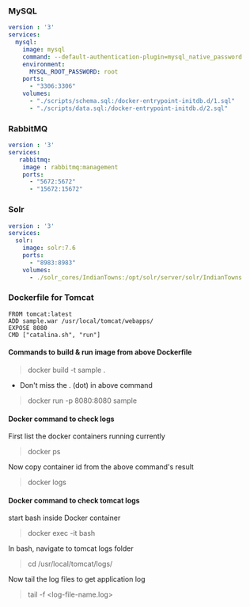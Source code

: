 ### MySQL 

```yaml
version : '3'
services:
  mysql:
    image: mysql
    command: --default-authentication-plugin=mysql_native_password
    environment:
      MYSQL_ROOT_PASSWORD: root
    ports:
      - "3306:3306"
    volumes:
      - "./scripts/schema.sql:/docker-entrypoint-initdb.d/1.sql"
      - "./scripts/data.sql:/docker-entrypoint-initdb.d/2.sql"
```

### RabbitMQ 

```yaml
version : '3'
services:
   rabbitmq:
    image : rabbitmq:management
    ports:
      - "5672:5672"
      - "15672:15672"
```
### Solr 

```yaml
version : '3'
services:
  solr:
    image: solr:7.6
    ports:
      - "8983:8983"
    volumes:
      - ./solr_cores/IndianTowns:/opt/solr/server/solr/IndianTowns
```

### Dockerfile for Tomcat

```
FROM tomcat:latest
ADD sample.war /usr/local/tomcat/webapps/
EXPOSE 8080
CMD ["catalina.sh", "run"]
```

#### Commands to build & run image from above Dockerfile
> docker build -t sample .

* Don't miss the . (dot) in above command

> docker run -p 8080:8080 sample


#### Docker command to check logs

First list the docker containers running currently 

> docker ps

Now copy container id from the above command's result

> docker logs <container-id copied from above command>

#### Docker command to check tomcat logs 

start bash inside Docker container

> docker exec -it <container-id> bash
  
In bash, navigate to tomcat logs folder 

> cd /usr/local/tomcat/logs/
  
Now tail the log files to get application log

> tail -f <log-file-name.log>
